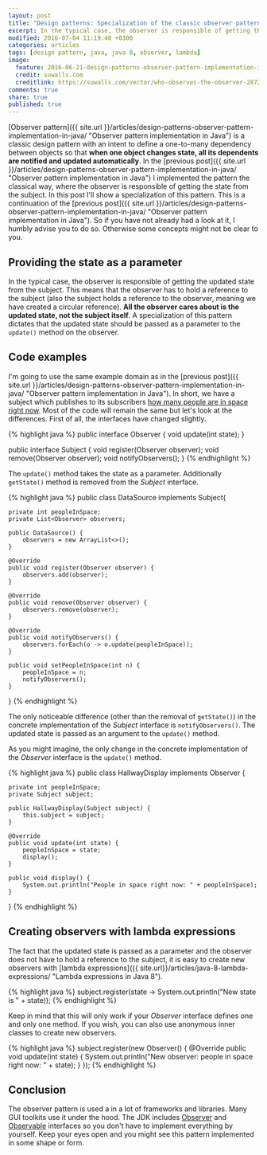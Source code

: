 ```yaml
---
layout: post
title: "Design patterns: Specialization of the classic observer pattern"
excerpt: In the typical case, the observer is responsible of getting the updated state from the subject. This means that the observer has to hold a reference to the subject (also the subject holds a reference to the observer, meaning we have created a circular reference).
modified: 2016-07-04 11:19:40 +0300
categories: articles
tags: [design pattern, java, java 8, observer, lambda]
image:
  feature: 2016-06-21-design-patterns-observer-pattern-implementation-in-java/cover.jpg
  credit: suwalls.com
  creditlink: https://suwalls.com/vector/who-observes-the-observer-28727/
comments: true
share: true
published: true
---
```


[Observer pattern]({{ site.url }}/articles/design-patterns-observer-pattern-implementation-in-java/ "Observer pattern implementation in Java") is a classic design pattern with an intent to define a one-to-many dependency between objects so that **when one object changes state, all its dependents are notified and updated automatically**. In the [previous post]({{ site.url }}/articles/design-patterns-observer-pattern-implementation-in-java/ "Observer pattern implementation in Java") I implemented the pattern the classical way, where the observer is responsible of getting the state from the subject. In this post I'll show a specialization of this pattern. This is a continuation of the [previous post]({{ site.url }}/articles/design-patterns-observer-pattern-implementation-in-java/ "Observer pattern implementation in Java"). So if you have not already had a look at it, I humbly advise you to do so. Otherwise some concepts might not be clear to you.

## Providing the state as a parameter

In the typical case, the observer is responsible of getting the updated state from the subject. This means that the observer has to hold a reference to the subject (also the subject holds a reference to the observer, meaning we have created a circular reference). **All the observer cares about is the updated state, not the subject itself**. A specialization of this pattern dictates that the updated state should be passed as a parameter to the `update()` method on the observer.

## Code examples

I'm going to use the same example domain as in the [previous post]({{ site.url }}/articles/design-patterns-observer-pattern-implementation-in-java/ "Observer pattern implementation in Java"). In short, we have a subject which publishes to its subscribers [how many people are in space right now](http://www.howmanypeopleareinspacerightnow.com/). Most of the code will remain the same but let's look at the differences. First of all, the interfaces have changed slightly.

{% highlight java %}
public interface Observer {
    void update(int state);
}

public interface Subject {
    void register(Observer observer);
    void remove(Observer observer);
    void notifyObservers();
}
{% endhighlight %}

The `update()` method takes the state as a parameter. Additionally `getState()` method is removed from the *Subject* interface.

{% highlight java %}
public class DataSource implements Subject{

    private int peopleInSpace;
    private List<Observer> observers;

    public DataSource() {
        observers = new ArrayList<>();
    }

    @Override
    public void register(Observer observer) {
        observers.add(observer);
    }

    @Override
    public void remove(Observer observer) {
        observers.remove(observer);
    }

    @Override
    public void notifyObservers() {
        observers.forEach(o -> o.update(peopleInSpace));
    }

    public void setPeopleInSpace(int n) {
        peopleInSpace = n;
        notifyObservers();
    }
}
{% endhighlight %}

The only noticeable difference (other than the removal of `getState()`) in the concrete implementation of the *Subject* interface is `notifyObservers()`. The updated state is passed as an argument to the `update()` method.

As you might imagine, the only change in the concrete implementation of the *Observer* interface is the `update()` method.

{% highlight java %}
public class HallwayDisplay implements Observer {

    private int peopleInSpace;
    private Subject subject;

    public HallwayDisplay(Subject subject) {
        this.subject = subject;
    }

    @Override
    public void update(int state) {
        peopleInSpace = state;
        display();
    }

    public void display() {
        System.out.println("People in space right now: " + peopleInSpace);
    }
}
{% endhighlight %}

## Creating observers with lambda expressions

The fact that the updated state is passed as a parameter and the observer does not have to hold a reference to the subject, it is easy to create new observers with [lambda expressions]({{ site.url}}/articles/java-8-lambda-expressions/ "Lambda expressions in Java 8").

{% highlight java %}
subject.register(state -> System.out.println("New state is " + state));
{% endhighlight %}

Keep in mind that this will only work if your *Observer* interface defines one and only one method. If you wish, you can also use anonymous inner classes to create new observers.

{% highlight java %}
subject.register(new Observer() {
    @Override
    public void update(int state) {
        System.out.println("New observer: people in space right now: " + state);
    }
});
{% endhighlight %}

## Conclusion

The observer pattern is used a in a lot of frameworks and libraries. Many GUI toolkits use it under the hood. The JDK includes [Observer](https://docs.oracle.com/javase/8/docs/api/java/util/Observer.html) and [Observable](https://docs.oracle.com/javase/8/docs/api/java/util/Observable.html) interfaces so you don't have to implement everything by yourself. Keep your eyes open and you might see this pattern implemented in some shape or form.
